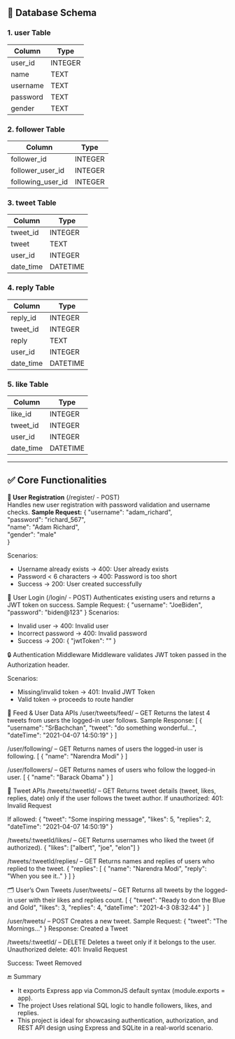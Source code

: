 ## 🔧 Database Schema
### 1. user Table

| Column   | Type    |
|----------|---------|
| user_id  | INTEGER |
| name     | TEXT    |
| username | TEXT    |
| password | TEXT    |
| gender   | TEXT    |

### 2. follower Table

| Column              | Type    |
|---------------------|---------|
| follower_id         | INTEGER |
| follower_user_id    | INTEGER |
| following_user_id   | INTEGER |

### 3. tweet Table

| Column     | Type     |
|------------|----------|
| tweet_id   | INTEGER  |
| tweet      | TEXT     |
| user_id    | INTEGER  |
| date_time  | DATETIME |

### 4. reply Table

| Column     | Type     |
|------------|----------|
| reply_id   | INTEGER  |
| tweet_id   | INTEGER  |
| reply      | TEXT     |
| user_id    | INTEGER  |
| date_time  | DATETIME |

### 5. like Table

| Column     | Type     |
|------------|----------|
| like_id    | INTEGER  |
| tweet_id   | INTEGER  |
| user_id    | INTEGER  |
| date_time  | DATETIME |

---

 ## ✅ Core Functionalities
 
**🔐 User Registration** (/register/ - POST)  
Handles new user registration with password validation and username checks.
**Sample Request:**
{
  "username": "adam_richard",  
  "password": "richard_567",  
  "name": "Adam Richard",  
  "gender": "male"  
  }

Scenarios:
- Username already exists → 400: User already exists
- Password < 6 characters → 400: Password is too short
- Success → 200: User created successfully

🔐 User Login (/login/ - POST)
Authenticates existing users and returns a JWT token on success.
Sample Request:
{
  "username": "JoeBiden",
  "password": "biden@123"
}
Scenarios:
- Invalid user → 400: Invalid user
- Incorrect password → 400: Invalid password
- Success → 200: { "jwtToken": "<token>" }

🔒 Authentication Middleware
Middleware validates JWT token passed in the Authorization header.

Scenarios:
- Missing/invalid token → 401: Invalid JWT Token
- Valid token → proceeds to route handler

📰 Feed & User Data APIs
/user/tweets/feed/ – GET
Returns the latest 4 tweets from users the logged-in user follows.
Sample Response:
[
{
    "username": "SrBachchan",
    "tweet": "do something wonderful...",
    "dateTime": "2021-04-07 14:50:19"
}
]

/user/following/ – GET
Returns names of users the logged-in user is following.
[
  { "name": "Narendra Modi" }
]

/user/followers/ – GET
Returns names of users who follow the logged-in user.
[
  { "name": "Barack Obama" }
]

🧾 Tweet APIs
/tweets/:tweetId/ – GET
Returns tweet details (tweet, likes, replies, date) only if the user follows the tweet author.
If unauthorized:
401: Invalid Request

If allowed:
{
  "tweet": "Some inspiring message",
  "likes": 5,
  "replies": 2,
  "dateTime": "2021-04-07 14:50:19"
}

/tweets/:tweetId/likes/ – GET
Returns usernames who liked the tweet (if authorized).
{
  "likes": ["albert", "joe", "elon"]
}

/tweets/:tweetId/replies/ – GET
Returns names and replies of users who replied to the tweet.
{
  "replies": [
    { "name": "Narendra Modi", "reply": "When you see it.." }
  ]
}

🗂 User’s Own Tweets
/user/tweets/ – GET
Returns all tweets by the logged-in user with their likes and replies count.
[
  {
    "tweet": "Ready to don the Blue and Gold",
    "likes": 3,
    "replies": 4,
    "dateTime": "2021-4-3 08:32:44"
  }
]

/user/tweets/ – POST
Creates a new tweet.
Sample Request:
{
  "tweet": "The Mornings..."
}
Response:
Created a Tweet

/tweets/:tweetId/ – DELETE
Deletes a tweet only if it belongs to the user.
Unauthorized delete:
401: Invalid Request

Success:
Tweet Removed

🔚 Summary
- It exports Express app via CommonJS default syntax (module.exports = app).
- The project Uses relational SQL logic to handle followers, likes, and replies.
- This project is ideal for showcasing authentication, authorization, and REST API design using Express and SQLite in a real-world scenario.



